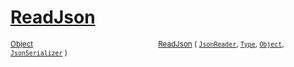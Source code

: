 # [ReadJson](./DistanceFunctionJsonConverter-100664045.md)



<sub>[Object](https://docs.microsoft.com/en-us/dotnet/api/System.Object)</sub><img width=200/><sub>[ReadJson](./DistanceFunctionJsonConverter-100664045.md) ( [`JsonReader`](./DistanceFunctionJsonConverter-100664045.md), [`Type`](https://docs.microsoft.com/en-us/dotnet/api/System.Type), [`Object`](https://docs.microsoft.com/en-us/dotnet/api/System.Object), [`JsonSerializer`](./DistanceFunctionJsonConverter-100664045.md) )</sub><br>


